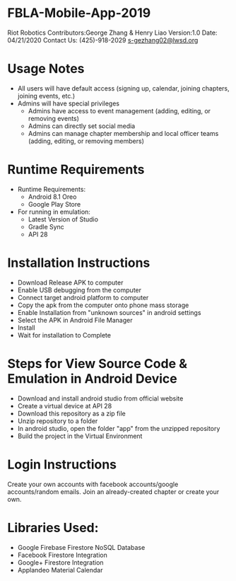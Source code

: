 # FBLA-Mobile-App-2019

Riot Robotics
Contributors:George Zhang & Henry Liao
Version:1.0
Date: 04/21/2020
Contact Us: (425)-918-2029       s-gezhang02@lwsd.org


# Usage Notes
- All users will have default access (signing up, calendar, joining chapters, joining events, etc.)
- Admins will have special privileges
  - Admins have access to event management (adding, editing, or removing events)
  - Admins can directly set social media
  - Admins can manage chapter membership and local officer teams (adding, editing, or removing members)

# Runtime Requirements
- Runtime Requirements:
	- Android 8.1 Oreo
	- Google Play Store
- For running in emulation:
	- Latest Version of Studio
	- Gradle Sync
	- API 28

# Installation Instructions
- Download Release APK to computer
- Enable USB debugging from the computer
- Connect target android platform to computer
- Copy the apk from the computer onto phone mass storage
- Enable Installation from "unknown sources" in android settings
- Select the APK in Android File Manager
- Install
- Wait for installation to Complete

# Steps for View Source Code & Emulation in Android Device
- Download and install android studio from official website
- Create a virtual device at API 28
- Download this repository as a zip file
- Unzip repository to a folder
- In android studio, open the folder "app" from the unzipped repository
- Build the project in the Virtual Environment

# Login Instructions
Create your own accounts with facebook accounts/google accounts/random emails. 
Join an already-created chapter or create your own.

# Libraries Used:
- Google Firebase Firestore NoSQL Database
- Facebook Firestore Integration
- Google+ Firestore Integration
- Applandeo Material Calendar
